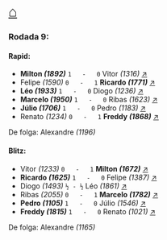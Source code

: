 # [⌂](https://grupo-de-xadrez.github.io/)
### Rodada 9:

#### Rapid:

* **Milton *(1892)*** `1   -   0` Vitor *(1316)* [↗](https://www.lichess.org/cvAf4XYT) 
* Felipe *(1590)* `0   -   1` **Ricardo *(1771)*** [↗](https://www.lichess.org/jORs1Lx5) 
* **Léo *(1933)*** `1   -   0` Diogo *(1236)* [↗](https://www.lichess.org/bokVjkNU) 
* **Marcelo *(1950)*** `1   -   0` Ribas *(1623)* [↗](https://www.lichess.org/H57Di5PJ) 
* **Júlio *(1706)*** `1   -   0` Pedro *(1183)* [↗](https://www.lichess.org/rROVT2Qw) 
* Renato *(1234)* `0   -   1` **Freddy *(1868)*** [↗](https://www.lichess.org/rxPhGsIN) 

De folga: Alexandre *(1196)*

#### Blitz:

* Vitor *(1233)* `0   -   1` **Milton *(1672)*** [↗](https://www.lichess.org/vf5wM9Rz) 
* **Ricardo *(1625)*** `1   -   0` Felipe *(1387)* [↗](https://www.lichess.org/GY5kET9w) 
* Diogo *(1493)* `½ - ½` Léo *(1861)* [↗](https://www.lichess.org/JAvSCtvm) 
* Ribas *(2055)* `0   -   1` **Marcelo *(1782)*** [↗](https://www.lichess.org/7Y9AzenX) 
* **Pedro *(1105)*** `1   -   0` Júlio *(1546)* [↗](https://www.lichess.org/HIltIKfw) 
* **Freddy *(1815)*** `1   -   0` Renato *(1021)* [↗](https://www.lichess.org/He4kkwh3) 

De folga: Alexandre *(1165)*

